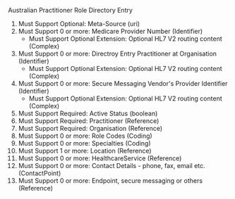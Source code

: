 Australian Practitioner Role Directory Entry

1. Must Support Optional: Meta-Source (uri)
1. Must Support 0 or more: Medicare Provider Number (Identifier)
   * Must Support Optional Extension: Optional HL7 V2 routing content (Complex)
1. Must Support 0 or more: Directroy Entry Practitioner at Organisation (Identifier)
   * Must Support Optional Extension: Optional HL7 V2 routing content (Complex)
1. Must Support 0 or more: Secure Messaging Vendor's Provider Identifier (Identifier)
   * Must Support Optional Extension: Optional HL7 V2 routing content (Complex)
1. Must Support Required: Active Status (boolean)
1. Must Support Required: Practitioner (Reference)
1. Must Support Required: Organisation (Reference)
1. Must Support 0 or more: Role Codes (Coding)
1. Must Support 0 or more: Specialties (Coding)
1. Must Support 1 or more: Location (Reference)
1. Must Support 0 or more: HealthcareService (Reference)
1. Must Support 0 or more: Contact Details - phone, fax, email etc. (ContactPoint)
1. Must Support 0 or more: Endpoint, secure messaging or others (Reference)




